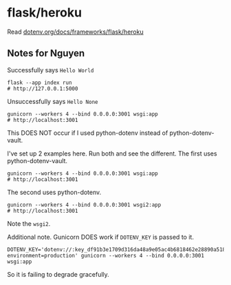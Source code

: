 # flask/heroku

Read [dotenv.org/docs/frameworks/flask/heroku](https://www.dotenv.org/docs/frameworks/flask/heroku)

## Notes for Nguyen

Successfully says `Hello World`

```
flask --app index run
# http://127.0.0.1:5000
```

Unsuccessfully says `Hello None`

```
gunicorn --workers 4 --bind 0.0.0.0:3001 wsgi:app
# http://localhost:3001
```

This DOES NOT occur if I used python-dotenv instead of python-dotenv-vault.

I've set up 2 examples here. Run both and see the different. The first uses python-dotenv-vault.

```
gunicorn --workers 4 --bind 0.0.0.0:3001 wsgi:app
# http://localhost:3001
```

The second uses python-dotenv.

```
gunicorn --workers 4 --bind 0.0.0.0:3001 wsgi2:app
# http://localhost:3001
```

Note the `wsgi2`.


Additional note. Gunicorn DOES work if `DOTENV_KEY` is passed to it.

```
DOTENV_KEY='dotenv://:key_df91b3e1709d316da48a9e05ac4b6818462e28890a518665173b12cfd6136cc3@dotenv.org/vault/.env.vault?environment=production' gunicorn --workers 4 --bind 0.0.0.0:3001 wsgi:app
```

So it is failing to degrade gracefully.
